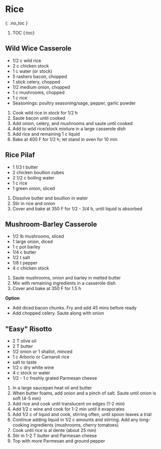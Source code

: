 # Rice
{: .no_toc }

1. TOC
{:toc}

## Wild Wice Casserole

* 1/2 c wild rice
* 2 c chicken stock
* 1 c water (or stock)
* 5 rashers bacon, chopped
* 1 stick celery, chopped
* 1/2 medium onion, chopped
* 1 c mushrooms, chopped
* 1 c rice
* Seasonings: poultry seasoning/sage, pepper, garlic powder

1. Cook wild rice in stock for 1/2 h
2. Saute bacon until cooked
3. Add onion, celery, and mushrooms and saute until cooked
4. Add to wild rice/stock mixture in a large casserole dish
5. Add rice and remaining 1 c liquid
6. Bake at 400 F for 1/2 h; let stand in oven for 10 min

## Rice Pilaf

* 1 1/3 t butter
* 2 chicken boullion cubes
* 2 1/2 c boiling water
* 1 c rice
* 1 green onion, sliced

1. Dissolve butter and boullion in water
2. Stir in rice and onion
3. Cover and bake at 350 F for 1/2 - 3/4 h, until liquid is absorbed

## Mushroom-Barley Casserole

* 1/2 lb mushrooms, sliced
* 1 large onion, diced
* 1 c pot barley
* 1/4 c butter
* 1/2 t salt
* 1/8 t pepper
* 4 c chicken stock

1. Saute mushrooms, onion and barley in melted butter
2. Mix with remaining ingredients in a casserole dish
3. Cover and bake at 350 F for 1.5 h

**Option**
* Add diced bacon chunks. Fry and add 45 mins before ready
* Add chopped celery.  Saute along with onion

## "Easy" Risotto

* 2 T olive oil
* 2 T butter
* 1/2 onion or 1 shallot, minced
* 1 c Arborio or Carnaroli rice
* salt to taste
* 1/2 c dry white wine
* 4 c stock or water
* 1/2 - 1 c freshly grated Parmesan cheese

1. In a large saucepan heat oil and butter
2. When butter foams, add onion and a pinch of salt. Saute until onion is soft (4-5 min)
3. Add rice and cook until translucent on edges (1-2 min)
4. Add 1/2 c wine and cook for 1-2 min until it evaporates
5. Add 1/2 c of liquid and cook, stirring often, until spoon leaves a trial
6. Continue adding liquid in 1/2 c amounts and stirring.  Add any long-cooking ingredients (mushrooms, cherry tomatoes)
7. Cook until rice is al dente (about 25 min)
8. Stir in 1-2 T butter and Parmesan cheese
9. Top with more Parmesan and ground pepper
